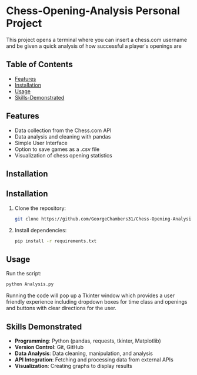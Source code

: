 # Chess-Opening-Analysis Personal Project

This project opens a terminal where you can insert a chess.com username and be given a quick analysis of how successful a player's openings are

## Table of Contents
- [Features](#features)
- [Installation](#installation)
- [Usage](#usage)
- [Skills-Demonstrated](#skills-demonstrated)


## Features

- Data collection from the Chess.com API
- Data analysis and cleaning with pandas
- Simple User Interface
- Option to save games as a .csv file
- Visualization of chess opening statistics

## Installation

## Installation

1. Clone the repository:
   ```bash
   git clone https://github.com/GeorgeChambers31/Chess-Opening-Analysis.git
   ```

2. Install dependencies:
   ```bash
   pip install -r requirements.txt
   ```

## Usage

 Run the script:
   ```bash
   python Analysis.py
   ```

Running the code will pop up a Tkinter window which provides a user friendly experience including dropdown boxes for time class and openings and buttons with clear directions for the user.

## Skills Demonstrated

- **Programming**: Python (pandas, requests, tkinter, Matplotlib)
- **Version Control**: Git, GitHub
- **Data Analysis**: Data cleaning, manipulation, and analysis
- **API Integration**: Fetching and processing data from external APIs
- **Visualization**: Creating graphs to display results

